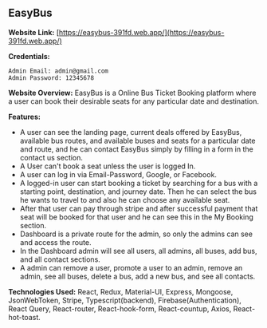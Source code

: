 <h2>EasyBus</h2>

**Website Link:** [https://easybus-391fd.web.app/](https://easybus-391fd.web.app/)

**Credentials:**

```
Admin Email: admin@gmail.com
Admin Password: 12345678
```

**Website Overview:** EasyBus is a Online Bus Ticket Booking platform where a user can book their desirable seats for any particular date and destination.

**Features:**

- A user can see the landing page, current deals offered by EasyBus, available bus routes, and available buses and seats for a particular date and route, and he can contact EasyBus simply by filling in a form in the contact us section.
- A User can't book a seat unless the user is logged In.
- A user can log in via Email-Password, Google, or Facebook.
- A logged-in user can start booking a ticket by searching for a bus with a starting point, destination, and journey date. Then he can select the bus he wants to travel to and also he can choose any available seat.
- After that user can pay through stripe and after successful payment that seat will be booked for that user and he can see this in the My Booking section.
- Dashboard is a private route for the admin, so only the admins can see and access the route.
- In the Dashboard admin will see all users, all admins, all buses, add bus, and all contact sections.
- A admin can remove a user, promote a user to an admin, remove an admin, see all buses, delete a bus, add a new bus, and see all contacts.

**Technologies Used:** React, Redux, Material-UI, Express, Mongoose, JsonWebToken, Stripe, Typescript(backend), Firebase(Authentication), React Query, React-router, React-hook-form, React-countup, Axios, React-hot-toast.
